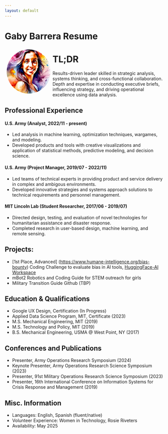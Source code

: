 ```yaml
---
layout: default
---
```


#  Gaby Barrera Resume

<img style="float:left;border-radius:50%;width:140px;padding:6px" src="avatar_result1.png" />

# TL;DR

Results-driven leader skilled in strategic analysis, systems thinking, and cross-functional collaboration. Depth and expertise in conducting executive briefs, influencing strategy, and driving operational excellence using data analysis.

## Professional Experience

#### U.S. Army (Analyst, 2022/11 - present) 

* Led analysis in machine learning, optimization techniques, wargames, and modeling.
* Developed products and tools with creative visualizations and application of statistical methods, predictive modeling, and decision science.

#### U.S. Army (Project Manager, 2019/07 - 2022/11) 

* Led teams of technical experts in providing product and service delivery in complex and ambigous environments.
* Developed innovative strategies and systems approach solutions to technical requirements and personnel management.

#### MIT Lincoln Lab (Student Researcher, 2017/06 - 2019/07) 

* Directed design, testing, and evaluation of novel technologies for humanitarian assistance and disaster response.
* Completed research in user-based design, machine learning, and remote sensing. 

## Projects: 

* [1st Place, Advanced] (https://www.humane-intelligence.org/bias-bounty) Coding Challenge to evaluate bias in AI tools, [HuggingFace-AI Workspace](https://huggingface.co/gcbar/humane_ai/tree/main)
* mBot2 Robotics and Coding Guide for STEM outreach for girls
* Military Transition Guide Github (TBP)

## Education & Qualifications

* Google UX Design, Certification (In Progress)
* Applied Data Science Program, MIT, Certificate (2023)
* M.S. Mechanical Engineering, MIT (2019)
* M.S. Technology and Policy, MIT (2019)
* B.S. Mechanical Engineering, USMA @ West Point, NY (2017)

## Conferences and Publications
* Presenter, Army Operations Research Symposium (2024)
* Keynote Presenter, Army Operations Research Science Symposium (2023)
* Presenter, 91st Military Operations Research Science Symposium (2023)
* Presenter, 16th International Conference on Information Systems for Crisis Response and Management (2019)

## Misc. Information

* Languages: English, Spanish (fluent/native)
* Volunteer Experience: Women in Technology, Rosie Riveters
* Availability: May 2025

